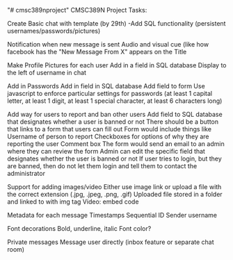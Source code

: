 "# cmsc389nproject" 
CMSC389N Project Tasks:

Create Basic chat with template (by 29th)
	-Add SQL functionality (persistent usernames/passwords/pictures)
	
	
	
Notification when new message is sent
	Audio and visual cue (like how facebook has the "New Message From X" appears on the Title

Make Profile Pictures for each user
	Add in a field in SQL database
	Display to the left of username in chat

Add in Passwords
	Add in field in SQL database
	Add field to form
	Use javascript to enforce particular settings for passwords (at least 1 capital letter, at least 1 digit, at least 1 special character, at least 6 characters long)

Add way for users to report and ban other users
	Add field to SQL database that designates whether a user is banned or not
	There should be a button that links to a form that users can fill out
	Form would include things like
		Username of person to report
		Checkboxes for options of why they are reporting the user
		Comment box
	The form would send an email to an admin where they can review the form
	Admin can edit the specific field that designates whether the user is banned or not
	If user tries to login, but they are banned, then do not let them login and tell them to contact the administrator

Support for adding images/video
	Either use image link or upload a file with the correct extension (.jpg, .jpeg, .png, .gif)
		Uploaded file stored in a folder and linked to with img tag
	Video: embed code

Metadata for each message
	Timestamps
	Sequential ID
	Sender username

Font decorations
	Bold, underline, italic
	Font color?

Private messages
	Message user directly (inbox feature or separate chat room)
